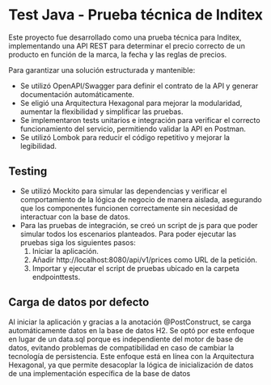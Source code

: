 # Test Java - Prueba técnica de Inditex
Este proyecto fue desarrollado como una prueba técnica para Inditex, implementando una API REST para determinar el precio correcto de un producto en función de la marca, la fecha y las reglas de precios.

Para garantizar una solución estructurada y mantenible:

- Se utilizó OpenAPI/Swagger para definir el contrato de la API y generar documentación automáticamente.
- Se eligió una Arquitectura Hexagonal para mejorar la modularidad, aumentar la flexibilidad y simplificar las pruebas.
- Se implementaron tests unitarios e integración para verificar el correcto funcionamiento del servicio, permitiendo validar la API en Postman.
- Se utilizó Lombok para reducir el código repetitivo y mejorar la legibilidad.

## Testing
- Se utilizó Mockito para simular las dependencias y verificar el comportamiento de la lógica de negocio de manera aislada, asegurando que los componentes funcionen correctamente sin necesidad de interactuar con la base de datos.
- Para las pruebas de integración, se creó un script de js para que poder simular todos los escenarios planteados. Para poder ejecutar las pruebas siga los siguientes pasos:
  1. Iniciar la aplicación.
  2. Añadir http://localhost:8080/api/v1/prices como URL de la petición.
  3. Importar y ejecutar el script de pruebas ubicado en la carpeta endpointtests.

## Carga de datos por defecto
Al iniciar la aplicación y gracias a la anotación @PostConstruct, se carga automáticamente datos en la base de datos H2. Se optó por este enfoque en lugar de un data.sql porque es independiente del motor de base de datos, evitando problemas de compatibilidad en caso de cambiar la tecnología de persistencia. Este enfoque está en línea con la Arquitectura Hexagonal, ya que permite desacoplar la lógica de inicialización de datos de una implementación específica de la base de datos